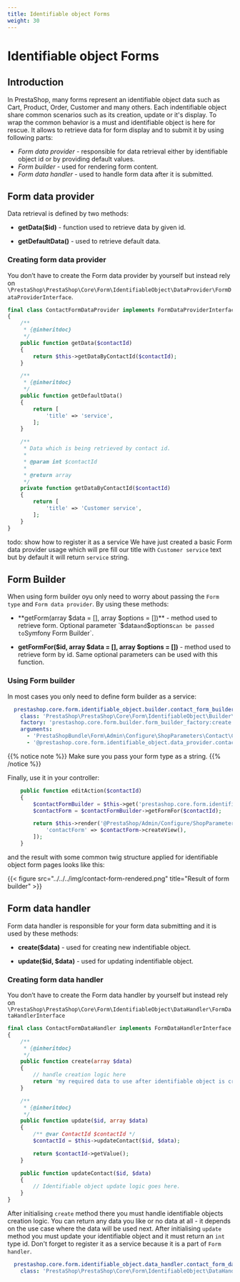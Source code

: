 ```yaml
---
title: Identifiable object Forms
weight: 30
---
```


# Identifiable object Forms

## Introduction

In PrestaShop, many forms represent an identifiable object data such as Cart, Product, Order, Customer and many others.
Each indentifiable object share common scenarios such as its creation, update or it's display. To wrap the common behavior is a must and
identifiable object is here for rescue. It allows to retrieve data for form display and to submit it by using following parts:

* _Form data provider_ - responsible for data retrieval either by identifiable object id or by providing default values.
* _Form builder_ - used for rendering form content.
* _Form data handler_ - used to handle form data after it is submitted.

## Form data provider

Data retrieval is defined by two methods:

* **getData($id)** - function used to retrieve data by given id.

* **getDefaultData()** - used to retrieve default data.

### Creating form data provider

You don’t have to create the Form data provider by yourself but instead rely on `\PrestaShop\PrestaShop\Core\Form\IdentifiableObject\DataProvider\FormDataProviderInterface`.

```php
final class ContactFormDataProvider implements FormDataProviderInterface
{
    /**
     * {@inheritdoc}
     */
    public function getData($contactId)
    {
        return $this->getDataByContactId($contactId);
    }

    /**
     * {@inheritdoc}
     */
    public function getDefaultData()
    {
        return [
            'title' => 'service',
        ];
    }

    /**
     * Data which is being retrieved by contact id.
     *
     * @param int $contactId
     *
     * @return array
     */
    private function getDataByContactId($contactId)
    {
        return [
            'title' => 'Customer service',
        ];
    }
}
```

todo: show how to register it as a service
We have just created a basic Form data provider usage which will pre fill our title with `Customer service` text but by default it will return `service` string.

## Form Builder

When using form builder oyu only need to worry about passing the `Form type` and `Form data provider`.
By using these methods:

* **getForm(array $data = [], array $options = [])** - method used to retrieve form. Optional parameter `$data` and `$options` can be passed to `Symfony  Form Builder`.

* **getFormFor($id, array $data = [], array $options = [])** - method used to retrieve form by id. Same optional parameters can be used with this function.

### Using Form builder

In most cases you only need to define form builder as a service:

```yaml
  prestashop.core.form.identifiable_object.builder.contact_form_builder:
    class: 'PrestaShop\PrestaShop\Core\Form\IdentifiableObject\Builder\FormBuilder'
    factory: 'prestashop.core.form.builder.form_builder_factory:create'
    arguments:
      - 'PrestaShopBundle\Form\Admin\Configure\ShopParameters\Contact\ContactType'
      - '@prestashop.core.form.identifiable_object.data_provider.contact_form_data_provider'
```

{{% notice note %}}
 Make sure you pass your form type as a string.
{{% /notice %}}

Finally, use it in your controller:

```php
    public function editAction($contactId)
    {
        $contactFormBuilder = $this->get('prestashop.core.form.identifiable_object.builder.contact_form_builder');
        $contactForm = $contactFormBuilder->getFormFor($contactId);

        return $this->render('@PrestaShop/Admin/Configure/ShopParameters/Contact/Contacts/edit.html.twig', [
            'contactForm' => $contactForm->createView(),
        ]);
    }
```

and the result with some common twig structure applied for identifiable object form pages looks like this:

{{< figure src="../../../img/contact-form-rendered.png" title="Result of form builder" >}}

## Form data handler

Form data handler is responsible for your form data submitting and it is used by these methods:

* **create($data)** - used for creating new indentifiable object.

* **update($id, $data)** - used for updating indentifiable object.

### Creating form data handler

You don’t have to create the Form data handler by yourself but instead rely on `\PrestaShop\PrestaShop\Core\Form\IdentifiableObject\DataHandler\FormDataHandlerInterface`

```php
final class ContactFormDataHandler implements FormDataHandlerInterface
{
    /**
     * {@inheritdoc}
     */
    public function create(array $data)
    {
        // handle creation logic here
        return 'my required data to use after identifiable object is created';
    }

    /**
     * {@inheritdoc}
     */
    public function update($id, array $data)
    {
        /** @var ContactId $contactId */
        $contactId = $this->updateContact($id, $data);

        return $contactId->getValue();
    }

    public function updateContact($id, $data)
    {
        // Identifiable object update logic goes here.
    }
}
```

After initialising `create` method there you must handle identifiable objects creation logic. You can return any data you like or no data at all - it depends on the use case where the data will be used next.
After initialising `update` method you must update your identifiable object and it must return an `int` type id.
Don't forget to register it as a service because it is a part of `Form handler`.

```yaml
  prestashop.core.form.identifiable_object.data_handler.contact_form_data_handler:
    class: 'PrestaShop\PrestaShop\Core\Form\IdentifiableObject\DataHandler\ContactFormDataHandler'
```
